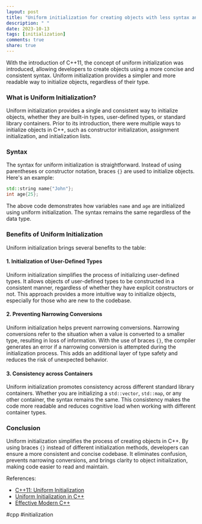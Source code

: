 ```yaml
---
layout: post
title: "Uniform initialization for creating objects with less syntax and more consistency"
description: " "
date: 2023-10-13
tags: [initialization]
comments: true
share: true
---
```


With the introduction of C++11, the concept of uniform initialization was introduced, allowing developers to create objects using a more concise and consistent syntax. Uniform initialization provides a simpler and more readable way to initialize objects, regardless of their type.

### What is Uniform Initialization?

Uniform initialization provides a single and consistent way to initialize objects, whether they are built-in types, user-defined types, or standard library containers. Prior to its introduction, there were multiple ways to initialize objects in C++, such as constructor initialization, assignment initialization, and initialization lists.

### Syntax

The syntax for uniform initialization is straightforward. Instead of using parentheses or constructor notation, braces `{}` are used to initialize objects. Here's an example:

```cpp
std::string name{"John"};
int age{25};
```

The above code demonstrates how variables `name` and `age` are initialized using uniform initialization. The syntax remains the same regardless of the data type.

### Benefits of Uniform Initialization

Uniform initialization brings several benefits to the table:

#### 1. Initialization of User-Defined Types

Uniform initialization simplifies the process of initializing user-defined types. It allows objects of user-defined types to be constructed in a consistent manner, regardless of whether they have explicit constructors or not. This approach provides a more intuitive way to initialize objects, especially for those who are new to the codebase.

#### 2. Preventing Narrowing Conversions

Uniform initialization helps prevent narrowing conversions. Narrowing conversions refer to the situation when a value is converted to a smaller type, resulting in loss of information. With the use of braces `{}`, the compiler generates an error if a narrowing conversion is attempted during the initialization process. This adds an additional layer of type safety and reduces the risk of unexpected behavior.

#### 3. Consistency across Containers

Uniform initialization promotes consistency across different standard library containers. Whether you are initializing a `std::vector`, `std::map`, or any other container, the syntax remains the same. This consistency makes the code more readable and reduces cognitive load when working with different container types.

### Conclusion

Uniform initialization simplifies the process of creating objects in C++. By using braces `{}` instead of different initialization methods, developers can ensure a more consistent and concise codebase. It eliminates confusion, prevents narrowing conversions, and brings clarity to object initialization, making code easier to read and maintain.

References:
- [C++11: Uniform Initialization](https://en.cppreference.com/w/cpp/language/initialization)
- [Uniform Initialization in C++](https://www.learncpp.com/cpp-tutorial/uniform-initialization-syntax/)
- [Effective Modern C++](https://www.oreilly.com/library/view/effective-modern-c/9781491908419/ch02.html) 

#cpp #initialization